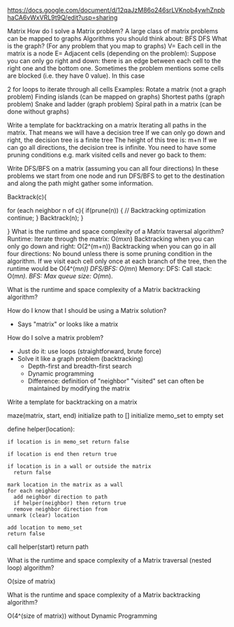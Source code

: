 https://docs.google.com/document/d/12qaJzM86o246srLVKnob4ywhZnpbhaCA6vWxVRL9t9Q/edit?usp=sharing

Matrix
How do I solve a Matrix problem?
A large class of matrix problems can be mapped to graphs
Algorithms you should think about:
BFS
DFS
What is the graph? (For any problem that you map to graphs)
V= Each cell in the matrix is a node
E= Adjacent cells (depending on the problem):
Suppose you can only go right and down: there is an edge between each cell to the right one and the bottom one.
Sometimes the problem mentions some cells are blocked (i.e. they have 0 value). In this case

2 for loops to iterate through all cells
Examples:
Rotate a matrix (not a graph problem)
Finding islands (can be mapped on graphs)
Shortest paths (graph problem)
Snake and ladder (graph problem)
Spiral path in a matrix (can be done without graphs)

Write a template for backtracking on a matrix
Iterating all paths in the matrix.
That means we will have a decision tree
If we can only go down and right, the decision tree is a finite tree
The height of this tree is: m+n
If we can go all directions, the decision tree is infinite.
You need to have some pruning conditions
e.g. mark visited cells and never go back to them:

Write DFS/BFS on a matrix (assuming you can all four directions)
In these problems we start from one node and run DFS/BFS to get to the destination and along the path might gather some information.

Backtrack(c){

for (each neighbor n of c){
if(prune(n)) { // Backtracking optimization
continue;
}
Backtrack(n);
}

}
What is the runtime and space complexity of a Matrix traversal algorithm?
Runtime:
Iterate through the matrix: O(mxn)
Backtracking when you can only go down and right: O(2^(m+n))
Backtracking when you can go in all four directions: No bound unless there is some pruning condition in the algorithm.
If we visit each cell only once at each branch of the tree, then the runtime would be O(4^(m*n))
DFS/BFS: O(m*n)
Memory:
DFS:
Call stack: O(m*n).
BFS:
Max queue size: O(m*n).

What is the runtime and space complexity of a Matrix backtracking algorithm?

How do I know that I should be using a Matrix solution?

- Says "matrix" or looks like a matrix

How do I solve a matrix problem?

- Just do it: use loops (straightforward, brute force)
- Solve it like a graph problem (backtracking)
  - Depth-first and breadth-first search
  - Dynamic programming
  - Difference:
    definition of "neighbor"
    "visited" set can often be maintained by modifying the matrix

Write a template for backtracking on a matrix

maze(matrix, start, end)
initialize path to []
initialize memo_set to empty set

define helper(location):

    if location is in memo_set return false

    if location is end then return true

    if location is in a wall or outside the matrix
      return false

    mark location in the matrix as a wall
    for each neighbor
      add neighbor direction to path
      if helper(neighbor) then return true
      remove neighbor direction from
    unmark (clear) location

    add location to memo_set
    return false

call helper(start)
return path

What is the runtime and space complexity of a Matrix traversal
(nested loop) algorithm?

O(size of matrix)

What is the runtime and space complexity of a Matrix backtracking algorithm?

O(4^(size of matrix)) without Dynamic Programming
